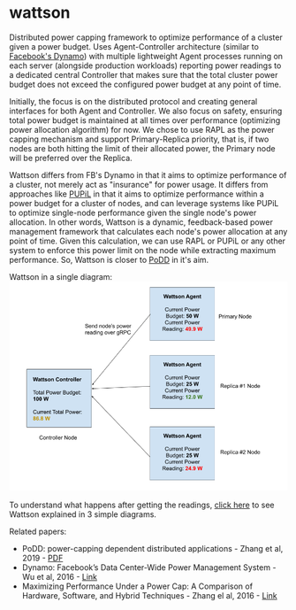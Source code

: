 # wattson
Distributed power capping framework to optimize performance of a cluster given a power budget. 
Uses Agent-Controller architecture (similar to [Facebook's Dynamo](https://research.facebook.com/publications/dynamo-facebooks-data-center-wide-power-management-system/)) with multiple lightweight Agent processes running on each server (alongside production workloads) reporting power readings to a dedicated central Controller that makes sure that the total cluster power budget does not exceed the configured power budget at any point of time.

Initially, the focus is on the distributed protocol and creating general interfaces for both Agent and Controller. We also focus on safety, ensuring total power budget is maintained at all times over performance (optimizing power allocation algorithm) for now.
We chose to use RAPL as the power capping mechanism and support Primary-Replica priority, that is, if two nodes are both hitting the limit of their allocated power, the Primary node will be preferred over the Replica.

Wattson differs from FB's Dynamo in that it aims to optimize performance of a cluster, not merely act as "insurance" for power usage. It differs from approaches like [PUPiL](https://dl.acm.org/doi/10.1145/2872362.2872375) in that it aims to optimize performance within a power budget for a cluster of nodes, and can leverage systems like PUPiL to optimize single-node performance given the single node's power allocation. In other words, Wattson is a dynamic, feedback-based power management framework that calculates each node's power allocation at any point of time. Given this calculation, we can use RAPL or PUPiL or any other system to enforce this power limit on the node while extracting maximum performance. 
So, Wattson is closer to [PoDD](https://dl.acm.org/doi/pdf/10.1145/3295500.3356174) in it's aim.

Wattson in a single diagram:
![Wattson architecture diagram showing Controller getting power readings from multiple Agents](docs/wattson_architecture_diagram_1.png)

To understand what happens after getting the readings, [click here](docs/README.md) to see Wattson explained in 3 simple diagrams.

Related papers:
* PoDD: power-capping dependent distributed applications - Zhang et al, 2019 - [PDF](https://dl.acm.org/doi/pdf/10.1145/3295500.3356174)
* Dynamo: Facebook’s Data Center-Wide Power Management System - Wu et al, 2016 - [Link](https://research.facebook.com/publications/dynamo-facebooks-data-center-wide-power-management-system/)
* Maximizing Performance Under a Power Cap: A Comparison of Hardware, Software, and Hybrid Techniques - Zhang el al, 2016 - [Link](https://dl.acm.org/doi/10.1145/2872362.2872375)
